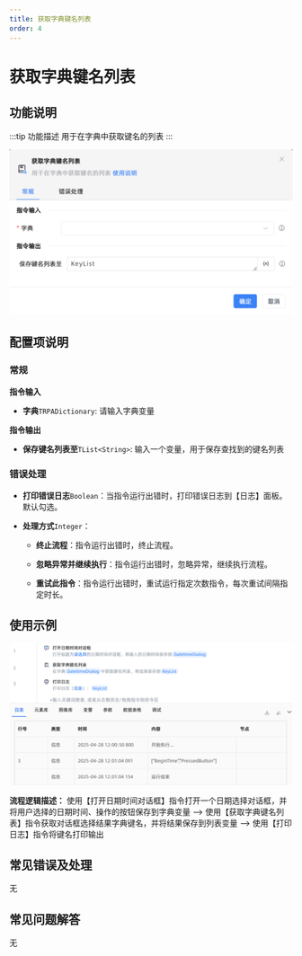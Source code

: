 ```yaml
---
title: 获取字典键名列表
order: 4
---
```


# 获取字典键名列表

## 功能说明

:::tip 功能描述
用于在字典中获取键名的列表
:::

![获取字典键名列表](../../../assets/获取字典键名列表_command.png)

## 配置项说明

### 常规

**指令输入**

- **字典**`TRPADictionary`: 请输入字典变量


**指令输出**

- **保存键名列表至**`TList<String>`: 输入一个变量，用于保存查找到的键名列表

### 错误处理

- **打印错误日志**`Boolean`：当指令运行出错时，打印错误日志到【日志】面板。默认勾选。

- **处理方式**`Integer`：

    - **终止流程**：指令运行出错时，终止流程。

    - **忽略异常并继续执行**：指令运行出错时，忽略异常，继续执行流程。

    - **重试此指令**：指令运行出错时，重试运行指定次数指令，每次重试间隔指定时长。

## 使用示例

![获取字典键名列表](../../../assets/获取字典键名列表_demo.png)

**流程逻辑描述：** 使用【打开日期时间对话框】指令打开一个日期选择对话框，并将用户选择的日期时间、操作的按钮保存到字典变量 --> 使用【获取字典键名列表】指令获取对话框选择结果字典键名，并将结果保存到列表变量 --> 使用【打印日志】指令将键名打印输出

## 常见错误及处理

无

## 常见问题解答

无

